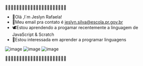 🖤🍒🖤🍒🖤🍒🖤🍒🖤🍒🖤🍒🖤🍒🖤🍒🖤🍒🖤🍒🖤🍒
 

 - 🐬Olá ,I´m Jeslyn Rafaela!
 - 🍒Meu email pra contato é jeslyn.silva@escola.pr.gov.br      
 - 🕊️Estou aprendendo a progamar recentemente a linguagem de JavaScript & Scratch 
 - 🍥Estou interessada em aprender a programar linguagens   

![image](https://user-images.githubusercontent.com/108895623/186747016-769c12b8-5a82-472f-9f46-c47f84e6fb95.png)
![image](https://user-images.githubusercontent.com/108895623/186747102-3ad3415b-281d-4e42-89f1-b511ed838c55.png)
![image](https://user-images.githubusercontent.com/108895623/186747171-5c6d31a4-447e-4ee2-accc-8ddad9fe62c2.png)

     
 🖤🍒🖤🍒🖤🍒🖤🍒🖤🍒🖤🍒🖤🍒🖤🍒🖤🍒🖤🍒🖤🍒        

    
